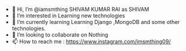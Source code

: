 - 👋 Hi, I’m @iamsmthing SHIVAM KUMAR RAI as SHIVAM
- 👀 I’m interested in Learning new technologies
- 🌱 I’m currently learning Learning Django ,MongoDB and some other technologies.
- 💞️ I’m looking to collaborate on Nothing
- 📫 How to reach me : https://www.instagram.com/imsmthing09/

<!---
iamsmthing/iamsmthing is a ✨ special ✨ repository because its `README.md` (this file) appears on your GitHub profile.
You can click the Preview link to take a look at your changes.
--->
